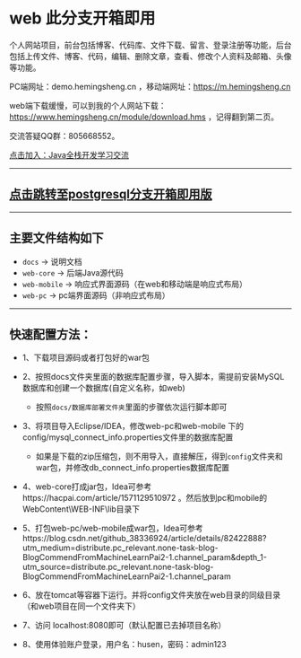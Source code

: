 # web 此分支开箱即用

个人网站项目，前台包括博客、代码库、文件下载、留言、登录注册等功能，后台包括上传文件、博客、代码，编辑、删除文章，查看、修改个人资料及邮箱、头像等功能。

PC端网址：demo.hemingsheng.cn ，移动端网址：https://m.hemingsheng.cn

web端下载缓慢，可以到我的个人网站下载：https://www.hemingsheng.cn/module/download.hms ，记得翻到第二页。

交流答疑QQ群：805668552。

[点击加入：Java全栈开发学习交流](//shang.qq.com/wpa/qunwpa?idkey=41068b9adb14521cab1ebfea385e3e4aabf466115ba5278ca4d41a605506c096)

------------

## [点击跳转至postgresql分支开箱即用版](https://github.com/CrazyHusen/web/tree/web-psql) 

------------

## 主要文件结构如下

- `docs` -> 说明文档
- `web-core` -> 后端Java源代码
- `web-mobile` -> 响应式界面源码（在web和移动端是响应式布局）
- `web-pc` -> pc端界面源码（非响应式布局）

------------

## 快速配置方法：

- 1、下载项目源码或者打包好的war包

- 2、按照docs文件夹里面的数据库配置步骤，导入脚本，需提前安装MySQL数据库和创建一个数据库(自定义名称，如web)
    - 按照`docs/数据库部署文件夹`里面的步骤依次运行脚本即可
    
- 3、将项目导入Eclipse/IDEA，修改web-pc和web-mobile 下的config/mysql_connect_info.properties文件里的数据库配置
    - 如果是下载的zip压缩包，则不用导入，直接解压，得到`config`文件夹和war包，并修改db_connect_info.properties数据库配置

- 4、web-core打成jar包，Idea可参考https://hacpai.com/article/1571129510972 。然后放到pc和mobile的WebContent\WEB-INF\lib目录下

- 5、打包web-pc/web-mobile成war包，Idea可参考https://blog.csdn.net/github_38336924/article/details/82422888?utm_medium=distribute.pc_relevant.none-task-blog-BlogCommendFromMachineLearnPai2-1.channel_param&depth_1-utm_source=distribute.pc_relevant.none-task-blog-BlogCommendFromMachineLearnPai2-1.channel_param

- 6、放在tomcat等容器下运行。并将config文件夹放在web目录的同级目录（和web项目在同一个文件夹下）

- 7、访问 localhost:8080即可（默认配置已去掉项目名称）

- 8、使用体验账户登录，用户名：husen，密码：admin123
